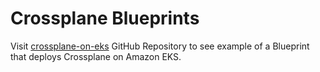 # Crossplane Blueprints

Visit [crossplane-on-eks](https://github.com/awslabs/crossplane-on-eks/tree/main/bootstrap/terraform) GitHub Repository to see example of a Blueprint that deploys Crossplane on Amazon EKS.
